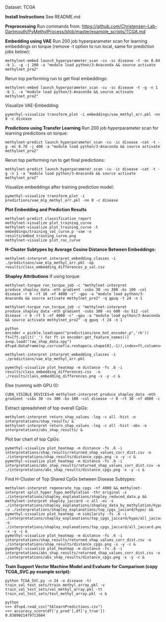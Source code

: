 Dataset: TCGA

**Install Instructions**
See README.md

**Preprocessing**
Run commands from: https://github.com/Christensen-Lab-Dartmouth/PyMethylProcess/blob/master/example_scripts/TCGA.md

**Embedding using VAE**
Run 200 job hyperparameter scan for learning embeddings on torque (remove -t option to run local, same for prediction jobs below):  
```
methylnet-embed launch_hyperparameter_scan -cu -sc disease -t -mc 0.84 -b 1. -g -j 200 -a "module load python/3-Anaconda && source activate methylnet_pro2"
```
Rerun top performing run to get final embeddings:
```
methylnet-embed launch_hyperparameter_scan -cu -sc disease -t -g -n 1 -b 1. -a "module load python/3-Anaconda && source activate methylnet_pro2"
```
Visualize VAE-Embedding:
```
pymethyl-visualize transform_plot -i embeddings/vae_methyl_arr.pkl -nn 8 -c disease
```

**Predictions using Transfer Learning**
Run 200 job hyperparameter scan for learning predictions on torque:
```
methylnet-predict launch_hyperparameter_scan -cu -ic disease -cat -t -g -mc 0.70 -j 400 -a "module load python/3-Anaconda && source activate methylnet_pro2"
```
Rerun top performing run to get final predictions:
```
methylnet-predict launch_hyperparameter_scan -cu -ic disease -cat -t -g -n 1 -a "module load python/3-Anaconda && source activate methylnet_pro2"
```
Visualize embeddings after training prediction model:
```
pymethyl-visualize transform_plot -i predictions/vae_mlp_methyl_arr.pkl -nn 8 -c disease
```

**Plot Embedding and Prediction Results**
```
methylnet-predict classification_report
methylnet-visualize plot_training_curve
methylnet-visualize plot_training_curve -t embeddings/training_val_curve.p -vae -o results/embed_training_curve.png
methylnet-visualize plot_roc_curve
```

**H-Cluster Subtypes by Average Cosine Distance Between Embeddings:**
```
methylnet-interpret interpret_embedding_classes -i ./predictions/vae_mlp_methyl_arr.pkl -op results/class_embedding_differences_p_val.csv
```

**Shapley Attributions**
If using torque:  
```
methylnet-torque run_torque_job -c "methylnet-interpret produce_shapley_data -mth gradient -ssbs 30 -ns 300 -bs 100 -col disease -r 0 -rt 10 -nf 4000 -c" -gpu -a "module load python/3-Anaconda && source activate methylnet_pro2" -q gpuq -t 24 -n 1

methylnet-torque run_torque_job -c "methylnet-interpret produce_shapley_data -mth gradient -ssbs 300 -ns 600 -bs 512 -col disease -r 0 -rt 5 -nf 4000 -c" -gpu -a "module load python/3-Anaconda && source activate methylnet_pro2" -q gpuq -t 24 -n 1

python
encoder = pickle.load(open("predictions/one_hot_encoder.p",'rb'))
ft=[ft.split('_') for ft in encoder.get_feature_names()]
a=np.load("raw_shap_data.npy")
df=pd.DataFrame(np.corrcoef(a.reshape(a.shape[0],-1)),index=ft,columns=ft)

methylnet-interpret interpret_embedding_classes -i ./predictions/vae_mlp_methyl_arr.pkl

pymethyl-visualize plot_heatmap -m distance -fs .6 -i results/class_embedding_differences.csv  -o ./results/class_embedding_differences.png -x -y -c &
```
Else (running with GPU 0):  
```
CUDA_VISIBLE_DEVICES=0 methylnet-interpret produce_shapley_data -mth gradient -ssbs 30 -ns 300 -bs 100 -col disease -r 0 -rt 30 -nf 4000 -c
```

Extract spreadsheet of top overall CpGs:
```
methylnet-interpret return_shap_values -log -c all -hist -o interpretations/shap_results/ &
methylnet-interpret return_shap_values -log -c all -hist -abs -o interpretations/abs_shap_results/ &
```

Plot bar chart of top CpGs:
```
pymethyl-visualize plot_heatmap -m distance -fs .6 -i interpretations/shap_results/returned_shap_values_corr_dist.csv -o ./interpretations/shap_results/distance_cpgs.png -x -y -c &
pymethyl-visualize plot_heatmap -m distance -fs .6 -i interpretations/abs_shap_results/returned_shap_values_corr_dist.csv -o ./interpretations/abs_shap_results/distance_cpgs.png -x -y -c &
```

Find H-Cluster of Top Shared CpGs between Disease Subtypes:
```
methylnet-interpret regenerate_top_cpgs -nf 4000 && methylnet-interpret split_hyper_hypo_methylation -thr original -s ./interpretations/shapley_explanations/shapley_reduced_data.p && methylnet-interpret shapley_jaccard -c all -ov -s ./interpretations/shapley_explanations/shapley_data_by_methylation/hypo_shapley_data.p -o ./interpretations/shapley_explanations/top_cpgs_jaccard/hypo/ && pymethyl-visualize plot_heatmap -m similarity -fs .6 -i ./interpretations/shapley_explanations/top_cpgs_jaccard/hypo/all_jaccard.csv -o ./interpretations/shapley_explanations/top_cpgs_jaccard/all_jaccard.png -x -y -c &
pymethyl-visualize plot_heatmap -m distance -fs .6 -i interpretations/shap_results/returned_shap_values_corr_dist.csv -o ./interpretations/shap_results/distance_cpgs.png -x -y -c &
pymethyl-visualize plot_heatmap -m distance -fs .6 -i interpretations/abs_shap_results/returned_shap_values_corr_dist.csv -o ./interpretations/abs_shap_results/distance_cpgs.png -x -y -c &

```

**Train Support Vector Machine Model and Evaluate for Comparison (copy TCGA_SVC.py example script):**
```
python TCGA_SVC.py -n 24 -o disease -tr train_val_test_sets/train_methyl_array.pkl -v train_val_test_sets/val_methyl_array.pkl -tt train_val_test_sets/test_methyl_array.pkl -s &

python
>>> df=pd.read_csv("SklearnPredictions.csv")
>>> accuracy_score(df['y_pred'],df['y_true'])
0.8389021479713604
```

